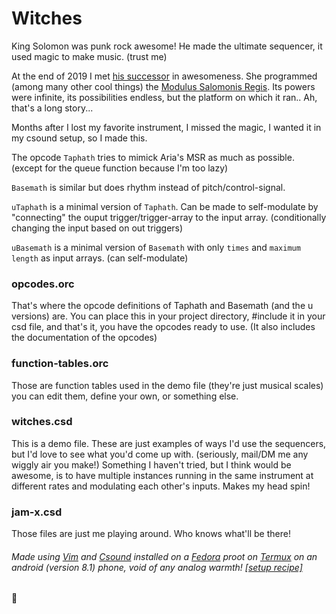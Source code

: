 # Witches

King Solomon was punk rock awesome! He made the ultimate sequencer, it used magic to make music. (trust me)

At the end of 2019 I met [his successor](https://github.com/AriaSalvatrice) in awesomeness. She programmed (among many other cool things) the [Modulus Salomonis Regis](https://aria.dog/modules/). Its powers were infinite, its possibilities endless, but the platform on which it ran.. Ah, that's a long story...

Months after I lost my favorite instrument, I missed the magic, I wanted it in my csound setup, so I made this.

The opcode `Taphath` tries to mimick Aria's MSR as much as possible. (except for the queue function because I'm too lazy)

`Basemath` is similar but does rhythm instead of pitch/control-signal.

`uTaphath` is a minimal version of `Taphath`. Can be made to self-modulate by "connecting" the ouput trigger/trigger-array to the input array. (conditionally changing the input based on out triggers)

`uBasemath` is a minimal version of `Basemath` with only `times` and `maximum length` as input arrays. (can self-modulate)

### opcodes.orc
That's where the opcode definitions of Taphath and Basemath (and the u versions) are. You can place this in your project directory, #include it in your csd file, and that's it, you have the opcodes ready to use. (It also includes the documentation of the opcodes)

### function-tables.orc
Those are function tables used in the demo file (they're just musical scales) you can edit them, define your own, or something else.

### witches.csd
This is a demo file. These are just examples of ways I'd use the sequencers, but I'd love to see what you'd come up with. (seriously, mail/DM me any wiggly air you make!) Something I haven't tried, but I think would be awesome, is to have multiple instances running in the same instrument at different rates and modulating each other's inputs. Makes my head spin!

### jam-x.csd
Those files are just me playing around. Who knows what'll be there!

###### Made using [Vim](https://www.vim.org/) and [Csound](https://csound.com/) installed on a [Fedora](https://fedoraproject.org/) proot on [Termux](https://termux.com/) on an android (version 8.1) phone, void of any analog warmth! [[setup recipe]](https://github.com/tomara-x/csound-proot-distro-recipe)


💜
